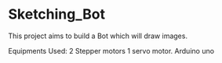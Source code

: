 # Sketching_Bot
This project aims to build a Bot which will draw images.

Equipments Used:
2 Stepper motors
1 servo motor.
Arduino uno




